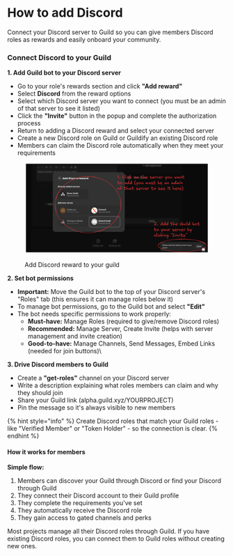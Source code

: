 # How to add Discord

Connect your Discord server to Guild so you can give members Discord roles as rewards and easily onboard your community.

### Connect Discord to your Guild

**1. Add Guild bot to your Discord server**

* Go to your role's rewards section and click **"Add reward"**
* Select **Discord** from the reward options
* Select which Discord server you want to connect (you must be an admin of that server to see it listed)
* Click the **"Invite"** button in the popup and complete the authorization process
* Return to adding a Discord reward and select your connected server
* Create a new Discord role on Guild or Guildify an existing Discord role
* Members can claim the Discord role automatically when they meet your requirements

<figure><img src=".gitbook/assets/Add Guild bot.png" alt=""><figcaption><p>Add Discord reward to your guild</p></figcaption></figure>

**2. Set bot permissions**

* **Important:** Move the Guild bot to the top of your Discord server's "Roles" tab (this ensures it can manage roles below it)
* To manage bot permissions, go to the Guild bot and select **"Edit"**
* The bot needs specific permissions to work properly:
  * **Must-have:** Manage Roles (required to give/remove Discord roles)
  * **Recommended:** Manage Server, Create Invite (helps with server management and invite creation)
  * **Good-to-have:** Manage Channels, Send Messages, Embed Links (needed for join buttons)\


**3. Drive Discord members to Guild**

* Create a **"get-roles"** channel on your Discord server
* Write a description explaining what roles members can claim and why they should join
* Share your Guild link (alpha.guild.xyz/YOURPROJECT)
* Pin the message so it's always visible to new members

{% hint style="info" %}
Create Discord roles that match your Guild roles - like "Verified Member" or "Token Holder" - so the connection is clear.
{% endhint %}

#### How it works for members

**Simple flow:**

1. Members can discover your Guild through Discord or find your Discord through Guild
2. They connect their Discord account to their Guild profile
3. They complete the requirements you've set
4. They automatically receive the Discord role
5. They gain access to gated channels and perks

Most projects manage all their Discord roles through Guild. If you have existing Discord roles, you can connect them to Guild roles without creating new ones.
